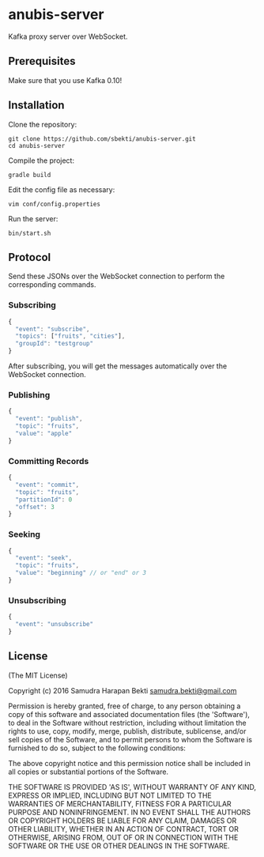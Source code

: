 # anubis-server
Kafka proxy server over WebSocket.

## Prerequisites
Make sure that you use Kafka 0.10!

## Installation
Clone the repository:
~~~shell
git clone https://github.com/sbekti/anubis-server.git
cd anubis-server
~~~
Compile the project:
~~~shell
gradle build
~~~
Edit the config file as necessary:
~~~shell
vim conf/config.properties
~~~
Run the server:
~~~shell
bin/start.sh
~~~

## Protocol

Send these JSONs over the WebSocket connection to perform the corresponding commands.

### Subscribing
~~~javascript
{
  "event": "subscribe",
  "topics": ["fruits", "cities"],
  "groupId": "testgroup"
}
~~~
After subscribing, you will get the messages automatically over the WebSocket connection.

### Publishing
~~~javascript
{
  "event": "publish",
  "topic": "fruits",
  "value": "apple"
}
~~~

### Committing Records
~~~javascript
{
  "event": "commit",
  "topic": "fruits",
  "partitionId": 0
  "offset": 3
}
~~~

### Seeking
~~~javascript
{
  "event": "seek",
  "topic": "fruits",
  "value": "beginning" // or "end" or 3
}
~~~

### Unsubscribing
~~~javascript
{
  "event": "unsubscribe"
}
~~~

## License

(The MIT License)

Copyright (c) 2016 Samudra Harapan Bekti <samudra.bekti@gmail.com>

Permission is hereby granted, free of charge, to any person obtaining
a copy of this software and associated documentation files (the
'Software'), to deal in the Software without restriction, including
without limitation the rights to use, copy, modify, merge, publish,
distribute, sublicense, and/or sell copies of the Software, and to
permit persons to whom the Software is furnished to do so, subject to
the following conditions:

The above copyright notice and this permission notice shall be
included in all copies or substantial portions of the Software.

THE SOFTWARE IS PROVIDED 'AS IS', WITHOUT WARRANTY OF ANY KIND,
EXPRESS OR IMPLIED, INCLUDING BUT NOT LIMITED TO THE WARRANTIES OF
MERCHANTABILITY, FITNESS FOR A PARTICULAR PURPOSE AND NONINFRINGEMENT.
IN NO EVENT SHALL THE AUTHORS OR COPYRIGHT HOLDERS BE LIABLE FOR ANY
CLAIM, DAMAGES OR OTHER LIABILITY, WHETHER IN AN ACTION OF CONTRACT,
TORT OR OTHERWISE, ARISING FROM, OUT OF OR IN CONNECTION WITH THE
SOFTWARE OR THE USE OR OTHER DEALINGS IN THE SOFTWARE.
